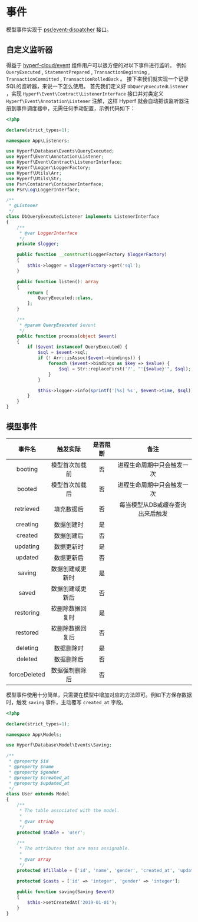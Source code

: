 # 事件
模型事件实现于 [psr/event-dispatcher](https://github.com/php-fig/event-dispatcher) 接口。

## 自定义监听器
得益于 [hyperf-cloud/event](https://github.com/hyperf-cloud/event) 组件用户可以很方便的对以下事件进行监听。
例如 `QueryExecuted` , `StatementPrepared` , `TransactionBeginning` , `TransactionCommitted` , `TransactionRolledBack` 。
接下来我们就实现一个记录SQL的监听器，来说一下怎么使用。
首先我们定义好 `DbQueryExecutedListener` ，实现 `Hyperf\Event\Contract\ListenerInterface` 接口并对类定义 `Hyperf\Event\Annotation\Listener` 注解，这样 Hyperf 就会自动把该监听器注册到事件调度器中，无需任何手动配置，示例代码如下：

```php
<?php

declare(strict_types=1);

namespace App\Listeners;

use Hyperf\Database\Events\QueryExecuted;
use Hyperf\Event\Annotation\Listener;
use Hyperf\Event\Contract\ListenerInterface;
use Hyperf\Logger\LoggerFactory;
use Hyperf\Utils\Arr;
use Hyperf\Utils\Str;
use Psr\Container\ContainerInterface;
use Psr\Log\LoggerInterface;

/**
 * @Listener
 */
class DbQueryExecutedListener implements ListenerInterface
{
    /**
     * @var LoggerInterface
     */
    private $logger;

    public function __construct(LoggerFactory $loggerFactory)
    {
        $this->logger = $loggerFactory->get('sql');
    }

    public function listen(): array
    {
        return [
            QueryExecuted::class,
        ];
    }

    /**
     * @param QueryExecuted $event
     */
    public function process(object $event)
    {
        if ($event instanceof QueryExecuted) {
            $sql = $event->sql;
            if (! Arr::isAssoc($event->bindings)) {
                foreach ($event->bindings as $key => $value) {
                    $sql = Str::replaceFirst('?', "'{$value}'", $sql);
                }
            }

            $this->logger->info(sprintf('[%s] %s', $event->time, $sql));
        }
    }
}

```

## 模型事件

|    事件名    |     触发实际     | 是否阻断 |               备注               |
|:------------:|:----------------:|:--------:|:--------------------------------:|
|   booting    |  模型首次加载前  |    否    |    进程生命周期中只会触发一次    |
|    booted    |  模型首次加载后  |    否    |    进程生命周期中只会触发一次    |
|  retrieved   |    填充数据后    |    否    | 每当模型从DB或缓存查询出来后触发 |
|   creating   |    数据创建时    |    是    |                                |
|   created    |    数据创建后    |    否    |                                  |
|   updating   |    数据更新时    |    是    |                                  |
|   updated    |    数据更新后    |    否    |                                  |
|    saving    | 数据创建或更新时 |    是    |                                  |
|    saved     | 数据创建或更新后 |    否    |                                  |
|  restoring   | 软删除数据回复时 |    是    |                                  |
|   restored   | 软删除数据回复后 |    否    |                                  |
|   deleting   |    数据删除时    |    是    |                                  |
|   deleted    |    数据删除后    |    否    |                                  |
| forceDeleted |  数据强制删除后  |    否    |                                  |

模型事件使用十分简单，只需要在模型中增加对应的方法即可。例如下方保存数据时，触发 `saving` 事件，主动覆写 `created_at` 字段。

```php
<?php

declare(strict_types=1);

namespace App\Models;

use Hyperf\Database\Model\Events\Saving;

/**
 * @property $id
 * @property $name
 * @property $gender
 * @property $created_at
 * @property $updated_at
 */
class User extends Model
{
    /**
     * The table associated with the model.
     *
     * @var string
     */
    protected $table = 'user';

    /**
     * The attributes that are mass assignable.
     *
     * @var array
     */
    protected $fillable = ['id', 'name', 'gender', 'created_at', 'updated_at'];

    protected $casts = ['id' => 'integer', 'gender' => 'integer'];

    public function saving(Saving $event)
    {
        $this->setCreatedAt('2019-01-01');
    }
}

```
